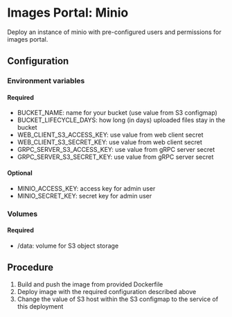 # Images Portal: Minio

Deploy an instance of minio with pre-configured users and permissions for images portal.

## Configuration

### Environment variables

#### Required

* BUCKET_NAME: name for your bucket (use value from S3 configmap)
* BUCKET_LIFECYCLE_DAYS: how long (in days) uploaded files stay in the bucket
* WEB_CLIENT_S3_ACCESS_KEY: use value from web client secret
* WEB_CLIENT_S3_SECRET_KEY: use value from web client secret
* GRPC_SERVER_S3_ACCESS_KEY: use value from gRPC server secret
* GRPC_SERVER_S3_SECRET_KEY: use value from gRPC server secret

#### Optional

* MINIO_ACCESS_KEY: access key for admin user
* MINIO_SECRET_KEY: secret key for admin user

### Volumes

#### Required

* /data: volume for S3 object storage

## Procedure

1. Build and push the image from provided Dockerfile
2. Deploy image with the required configuration described above
3. Change the value of S3 host within the S3 configmap to the service of this deployment

